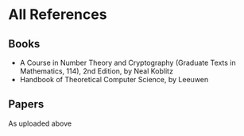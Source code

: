 # All References
## Books
* A Course in Number Theory and Cryptography (Graduate Texts in Mathematics, 114), 2nd Edition, by Neal Koblitz
* Handbook of Theoretical Computer Science, by Leeuwen
## Papers
As uploaded above
